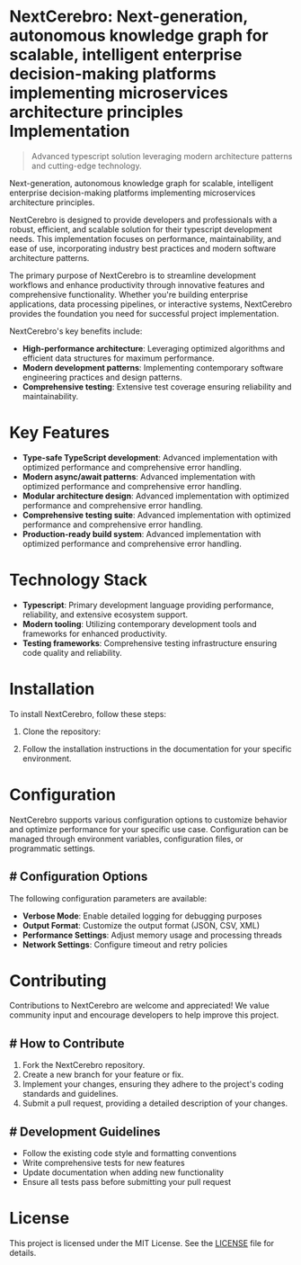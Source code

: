<!-- fallback_NextCerebro_20250727060445_39528 -->

# NextCerebro: Next-generation, autonomous knowledge graph for scalable, intelligent enterprise decision-making platforms implementing microservices architecture principles Implementation
> Advanced typescript solution leveraging modern architecture patterns and cutting-edge technology.

Next-generation, autonomous knowledge graph for scalable, intelligent enterprise decision-making platforms implementing microservices architecture principles.

NextCerebro is designed to provide developers and professionals with a robust, efficient, and scalable solution for their typescript development needs. This implementation focuses on performance, maintainability, and ease of use, incorporating industry best practices and modern software architecture patterns.

The primary purpose of NextCerebro is to streamline development workflows and enhance productivity through innovative features and comprehensive functionality. Whether you're building enterprise applications, data processing pipelines, or interactive systems, NextCerebro provides the foundation you need for successful project implementation.

NextCerebro's key benefits include:

* **High-performance architecture**: Leveraging optimized algorithms and efficient data structures for maximum performance.
* **Modern development patterns**: Implementing contemporary software engineering practices and design patterns.
* **Comprehensive testing**: Extensive test coverage ensuring reliability and maintainability.

# Key Features

* **Type-safe TypeScript development**: Advanced implementation with optimized performance and comprehensive error handling.
* **Modern async/await patterns**: Advanced implementation with optimized performance and comprehensive error handling.
* **Modular architecture design**: Advanced implementation with optimized performance and comprehensive error handling.
* **Comprehensive testing suite**: Advanced implementation with optimized performance and comprehensive error handling.
* **Production-ready build system**: Advanced implementation with optimized performance and comprehensive error handling.

# Technology Stack

* **Typescript**: Primary development language providing performance, reliability, and extensive ecosystem support.
* **Modern tooling**: Utilizing contemporary development tools and frameworks for enhanced productivity.
* **Testing frameworks**: Comprehensive testing infrastructure ensuring code quality and reliability.

# Installation

To install NextCerebro, follow these steps:

1. Clone the repository:


2. Follow the installation instructions in the documentation for your specific environment.

# Configuration

NextCerebro supports various configuration options to customize behavior and optimize performance for your specific use case. Configuration can be managed through environment variables, configuration files, or programmatic settings.

## # Configuration Options

The following configuration parameters are available:

* **Verbose Mode**: Enable detailed logging for debugging purposes
* **Output Format**: Customize the output format (JSON, CSV, XML)
* **Performance Settings**: Adjust memory usage and processing threads
* **Network Settings**: Configure timeout and retry policies

# Contributing

Contributions to NextCerebro are welcome and appreciated! We value community input and encourage developers to help improve this project.

## # How to Contribute

1. Fork the NextCerebro repository.
2. Create a new branch for your feature or fix.
3. Implement your changes, ensuring they adhere to the project's coding standards and guidelines.
4. Submit a pull request, providing a detailed description of your changes.

## # Development Guidelines

* Follow the existing code style and formatting conventions
* Write comprehensive tests for new features
* Update documentation when adding new functionality
* Ensure all tests pass before submitting your pull request

# License

This project is licensed under the MIT License. See the [LICENSE](https://github.com/marcmotta/NextCerebro/blob/main/LICENSE) file for details.
